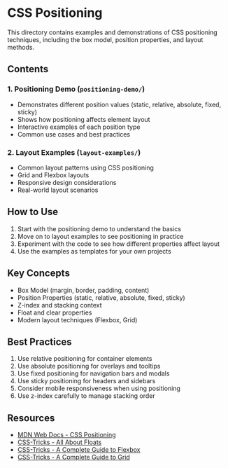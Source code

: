 # CSS Positioning

This directory contains examples and demonstrations of CSS positioning techniques, including the box model, position properties, and layout methods.

## Contents

### 1. Positioning Demo (`positioning-demo/`)
- Demonstrates different position values (static, relative, absolute, fixed, sticky)
- Shows how positioning affects element layout
- Interactive examples of each position type
- Common use cases and best practices

### 2. Layout Examples (`layout-examples/`)
- Common layout patterns using CSS positioning
- Grid and Flexbox layouts
- Responsive design considerations
- Real-world layout scenarios

## How to Use

1. Start with the positioning demo to understand the basics
2. Move on to layout examples to see positioning in practice
3. Experiment with the code to see how different properties affect layout
4. Use the examples as templates for your own projects

## Key Concepts

- Box Model (margin, border, padding, content)
- Position Properties (static, relative, absolute, fixed, sticky)
- Z-index and stacking context
- Float and clear properties
- Modern layout techniques (Flexbox, Grid)

## Best Practices

1. Use relative positioning for container elements
2. Use absolute positioning for overlays and tooltips
3. Use fixed positioning for navigation bars and modals
4. Use sticky positioning for headers and sidebars
5. Consider mobile responsiveness when using positioning
6. Use z-index carefully to manage stacking order

## Resources

- [MDN Web Docs - CSS Positioning](https://developer.mozilla.org/en-US/docs/Web/CSS/position)
- [CSS-Tricks - All About Floats](https://css-tricks.com/all-about-floats/)
- [CSS-Tricks - A Complete Guide to Flexbox](https://css-tricks.com/snippets/css/a-guide-to-flexbox/)
- [CSS-Tricks - A Complete Guide to Grid](https://css-tricks.com/snippets/css/complete-guide-grid/) 